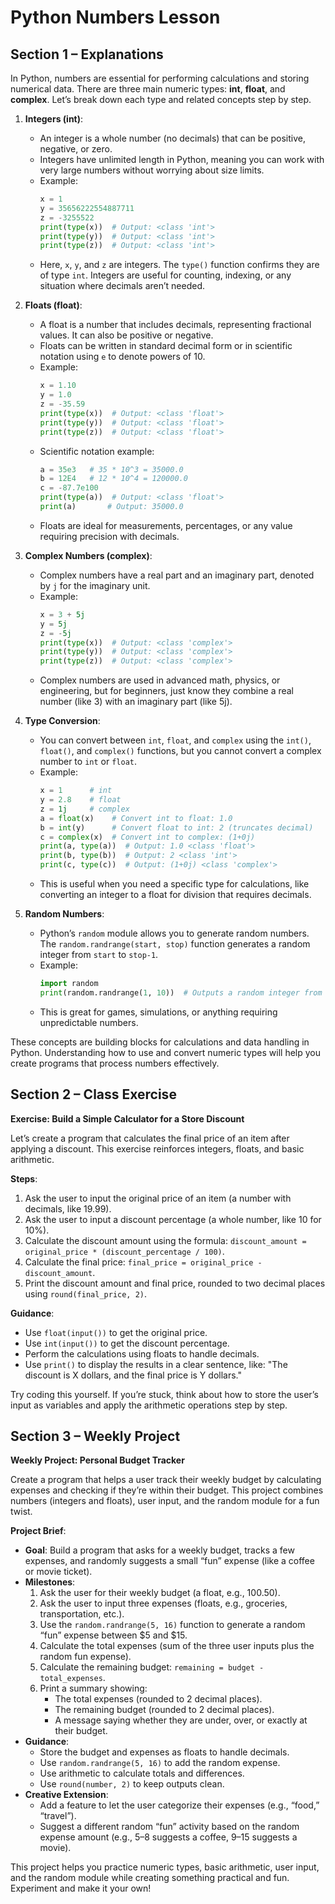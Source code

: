 # Python Numbers Lesson

## Section 1 – Explanations

In Python, numbers are essential for performing calculations and storing numerical data. There are three main numeric types: **int**, **float**, and **complex**. Let’s break down each type and related concepts step by step.

1. **Integers (int)**:
   - An integer is a whole number (no decimals) that can be positive, negative, or zero.
   - Integers have unlimited length in Python, meaning you can work with very large numbers without worrying about size limits.
   - Example:
     ```python
     x = 1
     y = 35656222554887711
     z = -3255522
     print(type(x))  # Output: <class 'int'>
     print(type(y))  # Output: <class 'int'>
     print(type(z))  # Output: <class 'int'>
     ```
   - Here, `x`, `y`, and `z` are integers. The `type()` function confirms they are of type `int`. Integers are useful for counting, indexing, or any situation where decimals aren’t needed.

2. **Floats (float)**:
   - A float is a number that includes decimals, representing fractional values. It can also be positive or negative.
   - Floats can be written in standard decimal form or in scientific notation using `e` to denote powers of 10.
   - Example:
     ```python
     x = 1.10
     y = 1.0
     z = -35.59
     print(type(x))  # Output: <class 'float'>
     print(type(y))  # Output: <class 'float'>
     print(type(z))  # Output: <class 'float'>
     ```
   - Scientific notation example:
     ```python
     a = 35e3   # 35 * 10^3 = 35000.0
     b = 12E4   # 12 * 10^4 = 120000.0
     c = -87.7e100
     print(type(a))  # Output: <class 'float'>
     print(a)       # Output: 35000.0
     ```
   - Floats are ideal for measurements, percentages, or any value requiring precision with decimals.

3. **Complex Numbers (complex)**:
   - Complex numbers have a real part and an imaginary part, denoted by `j` for the imaginary unit.
   - Example:
     ```python
     x = 3 + 5j
     y = 5j
     z = -5j
     print(type(x))  # Output: <class 'complex'>
     print(type(y))  # Output: <class 'complex'>
     print(type(z))  # Output: <class 'complex'>
     ```
   - Complex numbers are used in advanced math, physics, or engineering, but for beginners, just know they combine a real number (like 3) with an imaginary part (like 5j).

4. **Type Conversion**:
   - You can convert between `int`, `float`, and `complex` using the `int()`, `float()`, and `complex()` functions, but you cannot convert a complex number to `int` or `float`.
   - Example:
     ```python
     x = 1      # int
     y = 2.8    # float
     z = 1j     # complex
     a = float(x)    # Convert int to float: 1.0
     b = int(y)      # Convert float to int: 2 (truncates decimal)
     c = complex(x)  # Convert int to complex: (1+0j)
     print(a, type(a))  # Output: 1.0 <class 'float'>
     print(b, type(b))  # Output: 2 <class 'int'>
     print(c, type(c))  # Output: (1+0j) <class 'complex'>
     ```
   - This is useful when you need a specific type for calculations, like converting an integer to a float for division that requires decimals.

5. **Random Numbers**:
   - Python’s `random` module allows you to generate random numbers. The `random.randrange(start, stop)` function generates a random integer from `start` to `stop-1`.
   - Example:
     ```python
     import random
     print(random.randrange(1, 10))  # Outputs a random integer from 1 to 9
     ```
   - This is great for games, simulations, or anything requiring unpredictable numbers.

These concepts are building blocks for calculations and data handling in Python. Understanding how to use and convert numeric types will help you create programs that process numbers effectively.

## Section 2 – Class Exercise

**Exercise: Build a Simple Calculator for a Store Discount**

Let’s create a program that calculates the final price of an item after applying a discount. This exercise reinforces integers, floats, and basic arithmetic.

**Steps**:
1. Ask the user to input the original price of an item (a number with decimals, like 19.99).
2. Ask the user to input a discount percentage (a whole number, like 10 for 10%).
3. Calculate the discount amount using the formula: `discount_amount = original_price * (discount_percentage / 100)`.
4. Calculate the final price: `final_price = original_price - discount_amount`.
5. Print the discount amount and final price, rounded to two decimal places using `round(final_price, 2)`.

**Guidance**:
- Use `float(input())` to get the original price.
- Use `int(input())` to get the discount percentage.
- Perform the calculations using floats to handle decimals.
- Use `print()` to display the results in a clear sentence, like: "The discount is X dollars, and the final price is Y dollars."

Try coding this yourself. If you’re stuck, think about how to store the user’s input as variables and apply the arithmetic operations step by step.

## Section 3 – Weekly Project

**Weekly Project: Personal Budget Tracker**

Create a program that helps a user track their weekly budget by calculating expenses and checking if they’re within their budget. This project combines numbers (integers and floats), user input, and the random module for a fun twist.

**Project Brief**:
- **Goal**: Build a program that asks for a weekly budget, tracks a few expenses, and randomly suggests a small “fun” expense (like a coffee or movie ticket).
- **Milestones**:
  1. Ask the user for their weekly budget (a float, e.g., 100.50).
  2. Ask the user to input three expenses (floats, e.g., groceries, transportation, etc.).
  3. Use the `random.randrange(5, 16)` function to generate a random “fun” expense between $5 and $15.
  4. Calculate the total expenses (sum of the three user inputs plus the random fun expense).
  5. Calculate the remaining budget: `remaining = budget - total_expenses`.
  6. Print a summary showing:
     - The total expenses (rounded to 2 decimal places).
     - The remaining budget (rounded to 2 decimal places).
     - A message saying whether they are under, over, or exactly at their budget.
- **Guidance**:
  - Store the budget and expenses as floats to handle decimals.
  - Use `random.randrange(5, 16)` to add the random expense.
  - Use arithmetic to calculate totals and differences.
  - Use `round(number, 2)` to keep outputs clean.
- **Creative Extension**:
  - Add a feature to let the user categorize their expenses (e.g., “food,” “travel”).
  - Suggest a different random “fun” activity based on the random expense amount (e.g., $5–$8 suggests a coffee, $9–$15 suggests a movie).

This project helps you practice numeric types, basic arithmetic, user input, and the random module while creating something practical and fun. Experiment and make it your own!